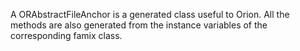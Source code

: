 A ORAbstractFileAnchor is a generated class useful to Orion. All the methods are also generated from the instance variables of the corresponding famix class.
